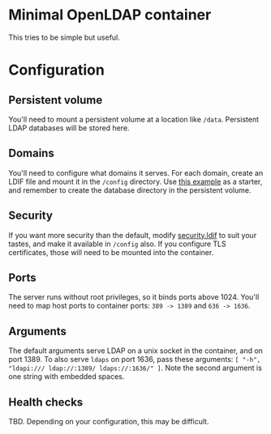 # Minimal OpenLDAP container

This tries to be simple but useful.

# Configuration

## Persistent volume

You'll need to mount a persistent volume at a location like `/data`. Persistent LDAP databases will be stored here.

## Domains

You'll need to configure what domains it serves. For each domain, create an LDIF file and mount it in the `/config`
directory. Use [this example](examples/example.com.ldif) as a starter, and remember to create the database directory
in the persistent volume.

## Security

If you want more security than the default, modify [security.ldif](examples/security.ldif) to suit your tastes, and
make it available in `/config` also. If you configure TLS certificates, those will need to be mounted into the
container.

## Ports

The server runs without root privileges, so it binds ports above 1024. You'll need to map host ports to container ports:
`389 -> 1389` and `636 -> 1636`.

## Arguments

The default arguments serve LDAP on a unix socket in the container, and on port 1389. To also serve `ldaps` on port
1636, pass these arguments: `[ "-h", "ldapi:/// ldap://:1389/ ldaps://:1636/" ]`. Note the second argument is one
string with embedded spaces.

## Health checks

TBD. Depending on your configuration, this may be difficult.
